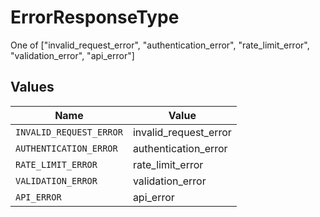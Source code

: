 # ErrorResponseType

One of ["invalid_request_error", "authentication_error", "rate_limit_error", "validation_error", "api_error"]


## Values

| Name                    | Value                   |
| ----------------------- | ----------------------- |
| `INVALID_REQUEST_ERROR` | invalid_request_error   |
| `AUTHENTICATION_ERROR`  | authentication_error    |
| `RATE_LIMIT_ERROR`      | rate_limit_error        |
| `VALIDATION_ERROR`      | validation_error        |
| `API_ERROR`             | api_error               |